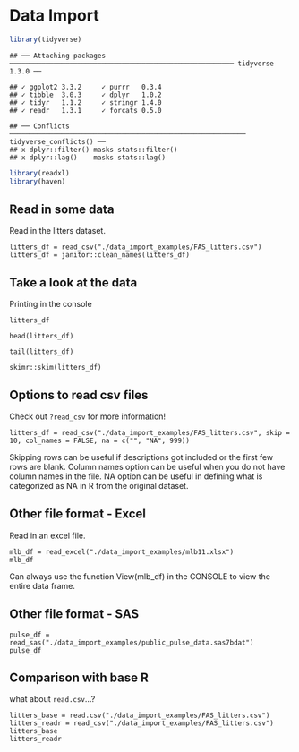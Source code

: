 Data Import
================

``` r
library(tidyverse)
```

    ## ── Attaching packages ──────────────────────────────────────────────────────── tidyverse 1.3.0 ──

    ## ✓ ggplot2 3.3.2     ✓ purrr   0.3.4
    ## ✓ tibble  3.0.3     ✓ dplyr   1.0.2
    ## ✓ tidyr   1.1.2     ✓ stringr 1.4.0
    ## ✓ readr   1.3.1     ✓ forcats 0.5.0

    ## ── Conflicts ─────────────────────────────────────────────────────────── tidyverse_conflicts() ──
    ## x dplyr::filter() masks stats::filter()
    ## x dplyr::lag()    masks stats::lag()

``` r
library(readxl)
library(haven)
```

## Read in some data

Read in the litters dataset.

``` {r_read)csv}
litters_df = read_csv("./data_import_examples/FAS_litters.csv")
litters_df = janitor::clean_names(litters_df)
```

## Take a look at the data

Printing in the console

``` r_print_df
litters_df
```

``` r_head_df
head(litters_df)
```

``` r_tail_df
tail(litters_df)
```

``` r_skimr_skim_df
skimr::skim(litters_df)
```

## Options to read csv files

Check out `?read_csv` for more information\!

``` r_read_csv_options
litters_df = read_csv("./data_import_examples/FAS_litters.csv", skip = 10, col_names = FALSE, na = c("", "NA", 999))
```

Skipping rows can be useful if descriptions got included or the first
few rows are blank. Column names option can be useful when you do not
have column names in the file. NA option can be useful in defining what
is categorized as NA in R from the original dataset.

## Other file format - Excel

Read in an excel file.

``` r_excel_import
mlb_df = read_excel("./data_import_examples/mlb11.xlsx")
mlb_df
```

Can always use the function View(mlb\_df) in the CONSOLE to view the
entire data frame.

## Other file format - SAS

``` r_sas_import
pulse_df = read_sas("./data_import_examples/public_pulse_data.sas7bdat")
pulse_df
```

## Comparison with base R

what about `read.csv`…?

``` {r_read.csv}
litters_base = read.csv("./data_import_examples/FAS_litters.csv")
litters_readr = read_csv("./data_import_examples/FAS_litters.csv")
litters_base
litters_readr
```
